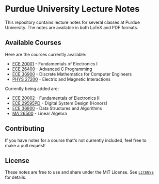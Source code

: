 # Purdue University Lecture Notes

This repository contains lecture notes for several classes at Purdue University. The notes are available in both LaTeX and PDF formats.

## Available Courses

Here are the courses currently available:

- [ECE 20001](ECE20001/ECE20001Notes.pdf) - Fundamentals of Electronics I
- [ECE 26400](ECE26400/ECE26400Notes.pdf) - Advanced C Programming
- [ECE 36900](ECE36900/ECE36900Notes.pdf) - Discrete Mathematics for Computer Engineers
- [PHYS 27200](PHYS27200/PHYS27200Notes.pdf) - Electric and Magnetic Interactions

Currently being added are:

- [ECE 20002](ECE20002/ECE20002notes.pdf) - Fundamentals of Electronics II
- [ECE 29595PD](ECE29595PD/ECE29595PDnotes.pdf) - Digital System Design (Honors)
- [ECE 36800](ECE36800/ECE36800notes.pdf) - Data Structures and Algorithms
- [MA 26500](MA26500/MA26500notes.pdf) - Linear Algebra

## Contributing

If you have notes for a course that's not currently included, feel free to make a pull request!


## License

These notes are free to use and share under the MIT License. See [`LICENSE`](LICENSE) for details.
